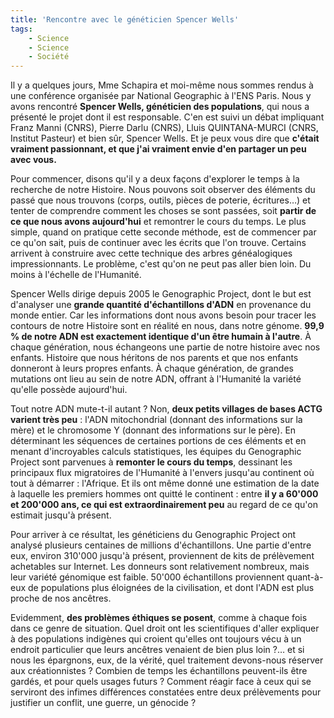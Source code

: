 ```yaml
---
title: 'Rencontre avec le généticien Spencer Wells'
tags:
    - Science
    - Science
    - Société
---
```


Il y a quelques jours, Mme Schapira et moi-même nous sommes rendus à une
conférence organisée par National Geographic à l'ENS Paris. Nous y avons
rencontré **Spencer Wells, généticien des populations**, qui nous a présenté le
projet dont il est responsable. C'en est suivi un débat impliquant Franz Manni
(CNRS), Pierre Darlu (CNRS), Lluis QUINTANA-MURCI (CNRS, Institut Pasteur) et
bien sûr, Spencer Wells. Et je peux vous dire que **c'était vraiment
passionnant, et que j'ai vraiment envie d'en partager un peu avec vous.**

Pour commencer, disons qu'il y a deux façons d'explorer le temps à la recherche
de notre Histoire. Nous pouvons soit observer des éléments du passé que nous
trouvons (corps, outils, pièces de poterie, écritures…) et tenter de comprendre
comment les choses se sont passées, soit **partir de ce que nous avons
aujourd'hui** et remontrer le cours du temps. Le plus simple, quand on pratique
cette seconde méthode, est de commencer par ce qu'on sait, puis de continuer
avec les écrits que l'on trouve. Certains arrivent à construire avec cette
technique des arbres généalogiques impressionnants. Le problème, c'est qu'on ne
peut pas aller bien loin. Du moins à l'échelle de l'Humanité.

Spencer Wells dirige depuis 2005 le Genographic Project, dont le but est
d'analyser une **grande quantité d'échantillons d'ADN** en provenance du monde
entier. Car les informations dont nous avons besoin pour tracer les contours de
notre Histoire sont en réalité en nous, dans notre génome. **99,9 % de notre ADN
est exactement identique d'un être humain à l'autre**. À chaque génération, nous
échangeons une partie de notre histoire avec nos enfants. Histoire que nous
héritons de nos parents et que nos enfants donneront à leurs propres enfants. À
chaque génération, de grandes mutations ont lieu au sein de notre ADN, offrant à
l'Humanité la variété qu'elle possède aujourd'hui.

Tout notre ADN mute-t-il autant ? Non, **deux petits villages de bases ACTG
varient très peu** : l'ADN mitochondrial (donnant des informations sur la mère)
et le chromosome Y (donnant des informations sur le père). En déterminant les
séquences de certaines portions de ces éléments et en menant d'incroyables
calculs statistiques, les équipes du Genographic Project sont parvenues à
**remonter le cours du temps**, dessinant les principaux flux migratoires de
l'Humanité à l'envers jusqu'au continent où tout à démarrer : l'Afrique. Et ils
ont même donné une estimation de la date à laquelle les premiers hommes ont
quitté le continent : entre **il y a 60'000 et 200'000 ans, ce qui est
extraordinairement peu** au regard de ce qu'on estimait jusqu'à présent.

Pour arriver à ce résultat, les généticiens du Genographic Project ont analysé
plusieurs centaines de millions d'échantillons. Une partie d'entre eux, environ
310'000 jusqu'à présent, proviennent de kits de prélèvement achetables sur
Internet. Les donneurs sont relativement nombreux, mais leur variété génomique
est faible. 50'000 échantillons proviennent quant-à-eux de populations plus
éloignées de la civilisation, et dont l'ADN est plus proche de nos ancêtres.

Evidemment, **des problèmes éthiques se posent**, comme à chaque fois dans ce
genre de situation. Quel droit ont les scientifiques d'aller expliquer à des
populations indigènes qui croient qu'elles ont toujours vécu à un endroit
particulier que leurs ancêtres venaient de bien plus loin ?… et si nous les
épargnons, eux, de la vérité, quel traitement devons-nous réserver aux
créationnistes ? Combien de temps les échantillons peuvent-ils être gardés, et
pour quels usages futurs ? Comment réagir face à ceux qui se serviront des
infimes différences constatées entre deux prélèvements pour justifier un
conflit, une guerre, un génocide ?
